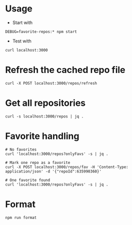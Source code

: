 # Usage

- Start with
```
DEBUG=favorite-repos:* npm start
```

- Test with
```
curl localhost:3000
```

# Refresh the cached repo file

```
curl -X POST localhost:3000/repos/refresh
```

# Get all repositories

```
curl -s localhost:3000/repos | jq .
```

# Favorite handling

```
# No favorites
curl 'localhost:3000/repos?onlyFavs' -s | jq .

# Mark one repo as a favorite
curl -X POST localhost:3000/repos/fav -H 'Content-Type: application/json' -d '{"repoId":635990360}'

# One favorite found
curl 'localhost:3000/repos?onlyFavs' -s | jq .
```

# Format

```
npm run format
```
